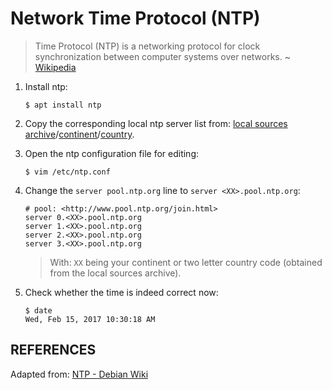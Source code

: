 # Network Time Protocol (NTP)

> Time Protocol (NTP) is a networking protocol for clock synchronization between computer systems over networks. ~ [Wikipedia][1]

1. Install ntp:

	```
	$ apt install ntp
	```

2. Copy the corresponding local ntp server list from: [local sources archive][2]/[continent][3]/[country][4].

3. Open the ntp configuration file for editing:

    ```
    $ vim /etc/ntp.conf
    ```
4. Change the `server pool.ntp.org` line to `server <XX>.pool.ntp.org`:

	```shell
	# pool: <http://www.pool.ntp.org/join.html>
	server 0.<XX>.pool.ntp.org
	server 1.<XX>.pool.ntp.org
	server 2.<XX>.pool.ntp.org
	server 3.<XX>.pool.ntp.org
	```

  	> With: `XX` being your continent or two letter country code (obtained from the local sources archive).

5. Check whether the time is indeed correct now:

	```
	$ date
	Wed, Feb 15, 2017 10:30:18 AM
	```

## REFERENCES
Adapted from: [NTP - Debian Wiki][5]

<!-- REFERENCES -->

[1]:https://en.wikipedia.org/wiki/Network_Time_Protocol
[2]:http://www.pool.ntp.org/zone/@
[3]:http://www.pool.ntp.org/zone/europe
[4]:http://www.pool.ntp.org/zone/nl
[5]:https://wiki.debian.org/NTP
